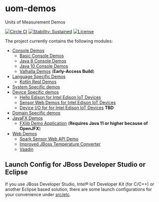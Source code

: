 uom-demos
=========

Units of Measurement Demos

[![Circle CI](https://circleci.com/gh/unitsofmeasurement/uom-demos.svg?style=svg)](https://circleci.com/gh/unitsofmeasurement/uom-demos) 
[![Stability: Sustained](https://masterminds.github.io/stability/sustained.svg)](https://masterminds.github.io/stability/sustained.html)
[![License](http://img.shields.io/badge/license-BSD3-blue.svg)](http://opensource.org/licenses/BSD-3-Clause)

The project currently contains the following modules:

- [Console Demos](console)
  - [Basic Console Demos](console/basic)
  - [Java 8 Console Demos](console/java8)
  - [Java 10 Console Demos](console/java10)
  - [Valhalla Demos](console/valhalla) (**Early-Access Build**)
- [Language Specific Demos](lang)
  - [Kotlin Repl Demos](lang/repl)
- [System Specific demos](console/systems)
- [Device Specific demos](device)
  - [Hello Edison for Intel Edison IoT Devices](device/edison/hello)
  - [Sensor Web Demos for Intel Edison IoT Devices](device/edison/sensorweb)
  - [Device I/O for for Intel Edison IoT Devices](device/edison/dio) **TBD**
- [Domain Specific demos](domain)
- [JavaFX Demos](javafx)
  - [FXlib Demo Application](javafx/fxlib) (**Requires Java 11 or higher because of OpenJFX**)
- [Web Demos](web)
  - [Spark Sensor Web API Demo](web/sparkdemo)
  - [Improved JBoss Temperature Converter](web/temperature-converter)
  - [Vaadin](web/vaadindemo)


Launch Config for JBoss Developer Studio or Eclipse
-------------------------------------
If you use JBoss Developer Studio, Intel® IoT Developer Kit (for C/C++) or another Eclipse based solution, there are some launch configurations for your convenience under [src/etc](src/etc/).
